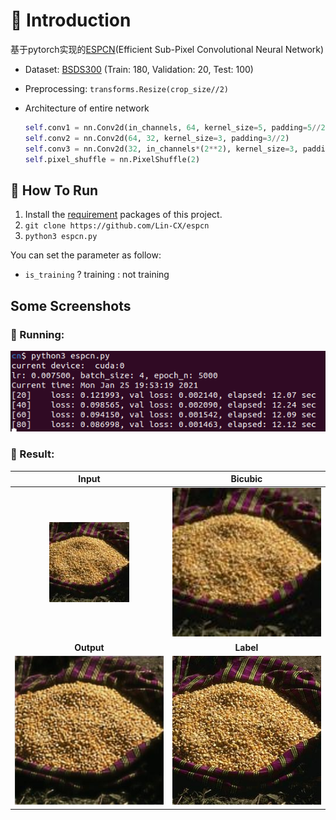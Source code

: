 # 📕 **Introduction**

基于pytorch实现的[ESPCN](https://arxiv.org/pdf/1609.05158.pdf)(Efficient Sub-Pixel Convolutional Neural Network)

* Dataset: [BSDS300](https://www2.eecs.berkeley.edu/Research/Projects/CS/vision/grouping/segbench/BSDS300-images.tgz) (Train: 180, Validation: 20, Test: 100)

* Preprocessing:  `transforms.Resize(crop_size//2)`

* Architecture of entire network

  ```python
  self.conv1 = nn.Conv2d(in_channels, 64, kernel_size=5, padding=5//2)
  self.conv2 = nn.Conv2d(64, 32, kernel_size=3, padding=3//2)
  self.conv3 = nn.Conv2d(32, in_channels*(2**2), kernel_size=3, padding=3//2)
  self.pixel_shuffle = nn.PixelShuffle(2)
  ```



## 🤔 How To Run

1. Install the [requirement](https://raw.githubusercontent.com/Lin-CX/deep-learning/main/requirements_dl.txt) packages of this project.
2. `git clone https://github.com/Lin-CX/espcn`
3. `python3 espcn.py`

You can set the parameter as follow:

* `is_training`  ? training : not training



## Some Screenshots

### 🎈 Running:

![running](./running.png)



### 🎈 Result:

|          Input          |          Bicubic          |
| :---------------------: | :-----------------------: |
|  ![input](./input.jpg)  | ![bicubic](./bicubic.png) |
|       **Output**        |         **Label**         |
| ![output](./output.jpg) |   ![label](./label.jpg)   |


